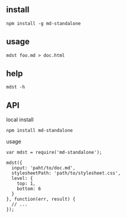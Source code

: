 ## install

```
npm install -g md-standalone
```

## usage

```
mdst foo.md > doc.html
```

## help

```
mdst -h
```

## API

local install

```
npm install md-standalone
```

usage

```
var mdst = require('md-standalone');

mdst({
  input: 'paht/to/doc.md',
  stylesheetPath: 'path/to/stylesheet.css',
  level: {
    top: 1,
    bottom: 6
  }
}, function(err, result) {
  // ...
});
```